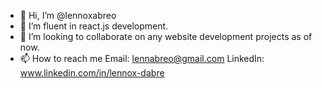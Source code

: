 - 👋 Hi, I’m @lennoxabreo
- 👀 I’m fluent in react.js development.
- 💞️ I’m looking to collaborate on any website development projects as of now.
- 📫 How to reach me 
Email: lennabreo@gmail.com 
LinkedIn: www.linkedin.com/in/lennox-dabre

<!---
lennoxabreo/lennoxabreo is a ✨ special ✨ repository because its `README.md` (this file) appears on your GitHub profile.
You can click the Preview link to take a look at your changes.
--->
